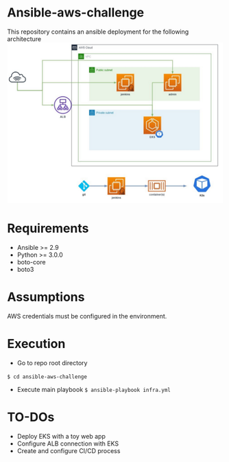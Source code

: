 # Ansible-aws-challenge
This repository contains an ansible deployment for the following architecture
![arch](img/architecture.png)

# Requirements 
- Ansible >= 2.9
- Python >= 3.0.0
- boto-core
- boto3

# Assumptions
AWS credentials must be configured in the environment.

# Execution
- Go to repo root directory

`$ cd ansible-aws-challenge`
- Execute main playbook
`$ ansible-playbook infra.yml`

# TO-DOs
- Deploy EKS with a toy web app
- Configure ALB connection with EKS
- Create and configure CI/CD process


